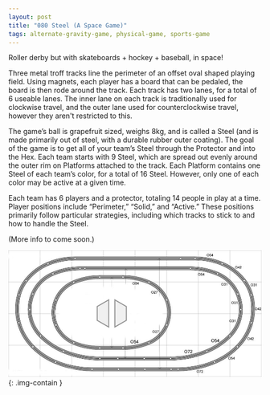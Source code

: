 ```yaml
---
layout: post
title: "080 Steel (A Space Game)"
tags: alternate-gravity-game, physical-game, sports-game
---
```

Roller derby but with skateboards + hockey + baseball, in space!

Three metal troff tracks line the perimeter of an offset oval shaped playing field. Using magnets, each player has a board that can be pedaled, the board is then rode around the track. Each track has two lanes, for a total of 6 useable lanes.  The inner lane on each track is traditionally used for clockwise travel, and the outer lane used for counterclockwise travel, however they aren't restricted to this.

The game’s ball is grapefruit sized, weighs 8kg, and is called a Steel (and is made primarily out of steel, with a durable rubber outer coating). The goal of the game is to get all of your team’s Steel through the Protector and into the Hex. Each team starts with 9 Steel, which are spread out evenly around the outer rim on Platforms attached to the track. Each Platform contains one Steel of each team’s color, for a total of 16 Steel.  However, only one of each color may be active at a given time.

Each team has 6 players and a protector, totaling 14 people in play at a time.  Player positions include “Perimeter,” “Solid,”  and “Active.”  These positions primarily follow particular strategies, including which tracks to stick to and how to handle the Steel.

(More info to come soon.)

![steel](/img/games/080_Steel.jpg "Steel Image"){: .img-contain }